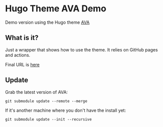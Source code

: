 # Hugo Theme AVA Demo

Demo version using the Hugo theme [AVA](https://github.com/jmau111/hugo-theme-ava)

## What is it?

Just a wrapper that shows how to use the theme. It relies on GitHub pages and actions.

Final URL is [here](https://jmau111.github.io/hugo-theme-ava-demo)

## Update

Grab the latest version of AVA:

```
git submodule update --remote --merge
```

If it's another machine where you don't have the install yet:

```
git submodule update --init --recursive
```